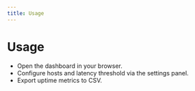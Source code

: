 ```yaml
---
title: Usage
---
```


# Usage
- Open the dashboard in your browser.
- Configure hosts and latency threshold via the settings panel.
- Export uptime metrics to CSV.
